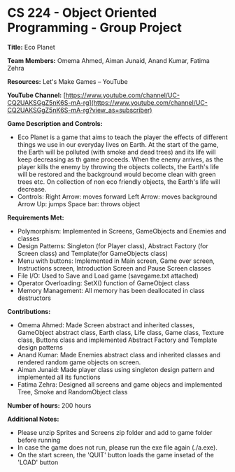 # CS 224 - Object Oriented Programming - Group Project

**Title:** Eco Planet

**Team Members:** Omema Ahmed, Aiman Junaid, Anand Kumar, Fatima Zehra

**Resources:** Let&#39;s Make Games – YouTube

**YouTube Channel:** [https://www.youtube.com/channel/UC-CQ2UAKSGgZ5nK6S-mA-rg](https://www.youtube.com/channel/UC-CQ2UAKSGgZ5nK6S-mA-rg?view_as=subscriber)

**Game Description and Controls:**
- Eco Planet is a game that aims to teach the player the effects of different things we use in our everyday lives on Earth. At the start of the game, the Earth will be polluted (with smoke and dead trees) and its life will keep decreasing as th game proceeds. When the enemy arrives, as the player kills the enemy by throwing the objects collects, the Earth's life will be restored and the background would become clean with green trees etc. On collection of non eco friendly objects, the Earth's life will decrease. 
- Controls: 
Right Arrow: moves forward
Left Arrow: moves background
Arrow Up: jumps
Space bar: throws object

**Requirements Met:**
- Polymorphism: Implemented in Screens, GameObjects and Enemies and classes
- Design Patterns: Singleton (for Player class), Abstract Factory (for Screen class) and Template(for GameObjects class)
- Menu with buttons: Implemented in Main screen, Game over screen, Instructions screen, Introduction Screen and Pause Screen classes
- File I/O: Used to Save and Load game (savegame.txt attached)
- Operator Overloading: SetX() function of GameObject class
- Memory Management: All memory has been deallocated in class destructors

**Contributions:**

- Omema Ahmed: Made Screen abstract and inherited classes, GameObject abstract class, Earth class, Life class, Game class, Texture class, Buttons class and implemented Abstract Factory and Template design patterns
- Anand Kumar: Made Enemies abstract class and inherited classes and rendered random game objects on screen.
- Aiman Junaid: Made player class using singleton design pattern and implemented all its functions
- Fatima Zehra: Designed all screens and game objecs and implemented Tree, Smoke and RandomObject class

**Number of hours:** 200 hours

**Additional Notes:**
- Please unzip Sprites and Screens zip folder and add to game folder before running
- In case the game does not run, please run the exe file again (./a.exe).
- On the start screen, the 'QUIT' button loads the game insetad of the 'LOAD' button
